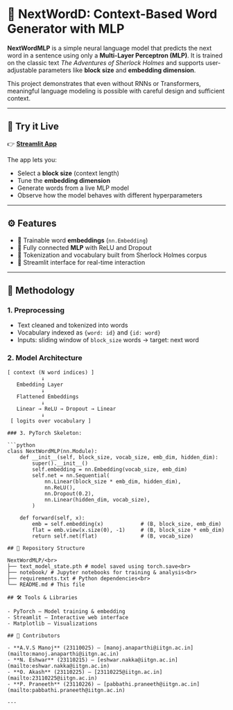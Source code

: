# 🧠 NextWordD: Context-Based Word Generator with MLP

**NextWordMLP** is a simple neural language model that predicts the next word in a sentence using only a **Multi-Layer Perceptron (MLP)**. It is trained on the classic text *The Adventures of Sherlock Holmes* and supports user-adjustable parameters like **block size** and **embedding dimension**.

This project demonstrates that even without RNNs or Transformers, meaningful language modeling is possible with careful design and sufficient context.

---

## 🎯 Try it Live

👉 **[Streamlit App](https://nextwordd.streamlit.app/)**

The app lets you:
- Select a **block size** (context length)
- Tune the **embedding dimension**
- Generate words from a live MLP model
- Observe how the model behaves with different hyperparameters

---

## ⚙️ Features

- 🔸 Trainable word **embeddings** (`nn.Embedding`)
- 🔸 Fully connected **MLP** with ReLU and Dropout
- 🔸 Tokenization and vocabulary built from Sherlock Holmes corpus
- 🔸 Streamlit interface for real-time interaction

---

## 🧠 Methodology

### 1. Preprocessing
- Text cleaned and tokenized into words
- Vocabulary indexed as `{word: id}` and `{id: word}`
- Inputs: sliding window of `block_size` words → target: next word

### 2. Model Architecture
```text
[ context (N word indices) ]
           ↓
   Embedding Layer
           ↓
   Flattened Embeddings
           ↓
   Linear → ReLU → Dropout → Linear
           ↓
 [ logits over vocabulary ]

### 3. PyTorch Skeleton:

```python
class NextWordMLP(nn.Module):
    def __init__(self, block_size, vocab_size, emb_dim, hidden_dim):
        super().__init__()
        self.embedding = nn.Embedding(vocab_size, emb_dim)
        self.net = nn.Sequential(
            nn.Linear(block_size * emb_dim, hidden_dim),
            nn.ReLU(),
            nn.Dropout(0.2),
            nn.Linear(hidden_dim, vocab_size),
        )

    def forward(self, x):
        emb = self.embedding(x)            # (B, block_size, emb_dim)
        flat = emb.view(x.size(0), -1)     # (B, block_size * emb_dim)
        return self.net(flat)              # (B, vocab_size)

## 📁 Repository Structure

NextWordMLP/<br>
├── text_model_state.pth # model saved using torch.save<br>
├── notebook/ # Jupyter notebooks for training & analysis<br>
├── requirements.txt # Python dependencies<br>
└── README.md # This file

## 🛠 Tools & Libraries

- PyTorch – Model training & embedding
- Streamlit – Interactive web interface
- Matplotlib – Visualizations

## 👥 Contributors

- **A.V.S Manoj** (23110025) – [manoj.anaparthi@iitgn.ac.in](mailto:manoj.anaparthi@iitgn.ac.in)  
- **N. Eshwar** (23110215) – [eshwar.nakka@iitgn.ac.in](mailto:eshwar.nakka@iitgn.ac.in)  
- **O. Akash** (23110225) – [23110225@iitgn.ac.in](mailto:23110225@iitgn.ac.in)
- **P. Praneeth** (23110226) – [pabbathi.praneeth@iitgn.ac.in](mailto:pabbathi.praneeth@iitgn.ac.in)

---
